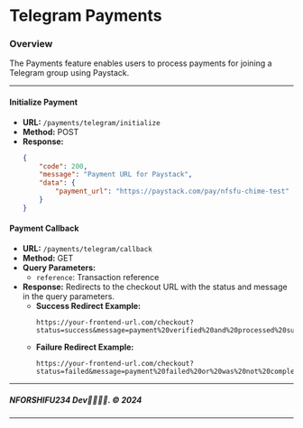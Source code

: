 # Telegram Payments

### Overview

The Payments feature enables users to process payments for joining a Telegram group using Paystack.

---


#### Initialize Payment

- **URL:** `/payments/telegram/initialize`
- **Method:** POST
- **Response:**
    ```json
    {
        "code": 200,
        "message": "Payment URL for Paystack",
        "data": {
            "payment_url": "https://paystack.com/pay/nfsfu-chime-test"
        }
    }
    ```

#### Payment Callback

- **URL:** `/payments/telegram/callback`
- **Method:** GET
- **Query Parameters:**
  - `reference`: Transaction reference
- **Response:** Redirects to the checkout URL with the status and message in the query parameters.
    - **Success Redirect Example:**
      ```
      https://your-frontend-url.com/checkout?status=success&message=payment%20verified%20and%20processed%20successfully
      ```
    - **Failure Redirect Example:**
      ```
      https://your-frontend-url.com/checkout?status=failed&message=payment%20failed%20or%20was%20not%20completed
      ```

---

##### NFORSHIFU234 Dev👨🏾‍💻🖤. &copy; 2024

---